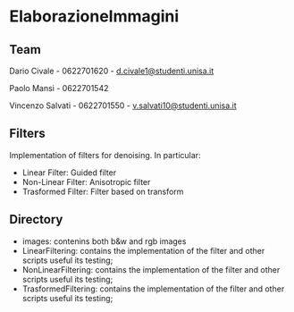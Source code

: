 # ElaborazioneImmagini

## Team 

Dario Civale - 0622701620 - d.civale1@studenti.unisa.it

Paolo Mansi - 0622701542

Vincenzo Salvati - 0622701550 - v.salvati10@studenti.unisa.it

## Filters

Implementation of filters for denoising. In particular:
- Linear Filter: Guided filter
- Non-Linear Filter: Anisotropic filter
- Trasformed Filter: Filter based on transform

## Directory

- images: contenins both b&w and rgb images
- LinearFiltering: contains the implementation of the filter and other scripts useful its testing;
- NonLinearFiltering: contains the implementation of the filter and other scripts useful its testing;
- TrasformedFiltering: contains the implementation of the filter and other scripts useful its testing;
